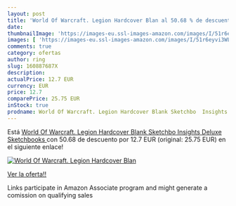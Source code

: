 ```yaml
---
layout: post
title: 'World Of Warcraft. Legion Hardcover Blan al 50.68 % de descuento'
date: 
thumbnailImage: 'https://images-eu.ssl-images-amazon.com/images/I/51r6eyvi3WL._SL200_.jpg'
images: [ 'https://images-eu.ssl-images-amazon.com/images/I/51r6eyvi3WL._SL200_.jpg' ]
comments: true
category: ofertas
author: ring
slug: 160887687X
description:
actualPrice: 12.7 EUR
currency: EUR
price: 12.7
comparePrice: 25.75 EUR
inStock: true
prodname: World Of Warcraft. Legion Hardcover Blank Sketchbo  Insights Deluxe Sketchbooks 
---
```


Está [World Of Warcraft. Legion Hardcover Blank Sketchbo  Insights Deluxe Sketchbooks ](https://www.amazon.es/dp/160887687X/?tag=tolees-21) con 50.68 de descuento por 12.7 EUR (original: 25.75 EUR) en el siguiente enlace!

[![World Of Warcraft. Legion Hardcover Blan](https://images-eu.ssl-images-amazon.com/images/I/51r6eyvi3WL._SL200_.jpg)](https://www.amazon.es/dp/160887687X/?tag=tolees-21)

[Ver la oferta!!](https://www.amazon.es/dp/160887687X/?tag=tolees-21)

Links participate in Amazon Associate program and might generate a comission on qualifying sales


